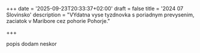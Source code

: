 +++
date = '2025-09-23T20:33:37+02:00'
draft = false
title = '2024 07 Slovinsko'
description = "VYdatna vyse tyzdnovka s poriadnym prevysenim, zaciatok v Maribore cez pohorie Pohorje."

+++



popis dodam neskor

